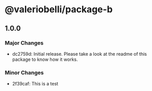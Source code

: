 # @valeriobelli/package-b

## 1.0.0

### Major Changes

- dc2759d: Initial release. Please take a look at the readme of this package to know how it works.

### Minor Changes

- 2f39caf: This is a test
